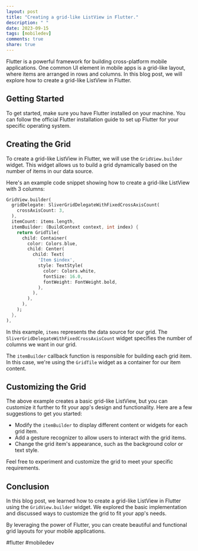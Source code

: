 ```yaml
---
layout: post
title: "Creating a grid-like ListView in Flutter."
description: " "
date: 2023-09-15
tags: [mobiledev]
comments: true
share: true
---
```


Flutter is a powerful framework for building cross-platform mobile applications. One common UI element in mobile apps is a grid-like layout, where items are arranged in rows and columns. In this blog post, we will explore how to create a grid-like ListView in Flutter.

## Getting Started

To get started, make sure you have Flutter installed on your machine. You can follow the official Flutter installation guide to set up Flutter for your specific operating system.

## Creating the Grid

To create a grid-like ListView in Flutter, we will use the `GridView.builder` widget. This widget allows us to build a grid dynamically based on the number of items in our data source.

Here's an example code snippet showing how to create a grid-like ListView with 3 columns:

```dart
GridView.builder(
  gridDelegate: SliverGridDelegateWithFixedCrossAxisCount(
    crossAxisCount: 3,
  ),
  itemCount: items.length,
  itemBuilder: (BuildContext context, int index) {
    return GridTile(
      child: Container(
        color: Colors.blue,
        child: Center(
          child: Text(
            'Item $index',
            style: TextStyle(
              color: Colors.white,
              fontSize: 16.0,
              fontWeight: FontWeight.bold,
            ),
          ),
        ),
      ),
    );
  },
),
```

In this example, `items` represents the data source for our grid. The `SliverGridDelegateWithFixedCrossAxisCount` widget specifies the number of columns we want in our grid.

The `itemBuilder` callback function is responsible for building each grid item. In this case, we're using the `GridTile` widget as a container for our item content.

## Customizing the Grid

The above example creates a basic grid-like ListView, but you can customize it further to fit your app's design and functionality. Here are a few suggestions to get you started:

- Modify the `itemBuilder` to display different content or widgets for each grid item.
- Add a gesture recognizer to allow users to interact with the grid items.
- Change the grid item's appearance, such as the background color or text style.

Feel free to experiment and customize the grid to meet your specific requirements.

## Conclusion

In this blog post, we learned how to create a grid-like ListView in Flutter using the `GridView.builder` widget. We explored the basic implementation and discussed ways to customize the grid to fit your app's needs.

By leveraging the power of Flutter, you can create beautiful and functional grid layouts for your mobile applications.

#flutter #mobiledev